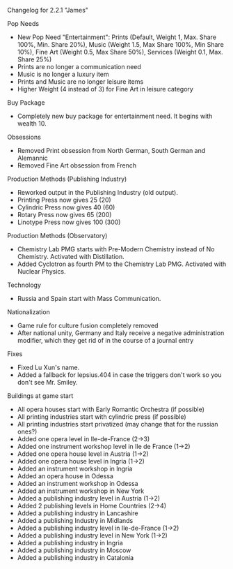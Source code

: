 Changelog for 2.2.1 "James"

Pop Needs
- New Pop Need "Entertainment": Prints (Default, Weight 1, Max. Share 100%, Min. Share 20%), Music (Weight 1.5, Max Share 100%, Min Share 10%), Fine Art (Weight 0.5, Max Share 50%), Services (Weight 0.1, Max. Share 25%)
- Prints are no longer a communication need
- Music is no longer a luxury item
- Prints and Music are no longer leisure items
- Higher Weight (4 instead of 3) for Fine Art in leisure category

Buy Package
- Completely new buy package for entertainment need. It begins with wealth 10.

Obsessions
- Removed Print obsession from North German, South German and Alemannic
- Removed Fine Art obsession from French

Production Methods (Publishing Industry)
- Reworked output in the Publishing Industry (old output).
- Printing Press now gives 25 (20)
- Cylindric Press now gives 40 (60)
- Rotary Press now gives 65 (200)
- Linotype Press now gives 100 (300)

Production Methods (Observatory)
- Chemistry Lab PMG starts with Pre-Modern Chemistry instead of No Chemistry. Activated with Distillation.
- Added Cyclotron as fourth PM to the Chemistry Lab PMG. Activated with Nuclear Physics.

Technology
- Russia and Spain start with Mass Communication.

Nationalization
- Game rule for culture fusion completely removed
- After national unity, Germany and Italy receive a negative administration modifier, which they get rid of in the course of a journal entry

Fixes
- Fixed Lu Xun's name.
- Added a fallback for lepsius.404 in case the triggers don't work so you don't see Mr. Smiley.

Buildings at game start
- All opera houses start with Early Romantic Orchestra (if possible)
- All printing industries start with cylindric press (if possible)
- All printing industries start privatized (may change that for the russian ones?)
- Added one opera level in Ile-de-France (2->3)
- Added one instrument workshop level in Ile de France (1->2)
- Added one opera house level in Austria (1->2)
- Added one opera house level in Ingria (1->2)
- Added an instrument workshop in Ingria
- Added an opera house in Odessa
- Added an instrument workshop in Odessa
- Added an instrument workshop in New York
- Added a publishing industry level in Austria (1->2)
- Added 2 publishing levels in Home Countries (2->4)
- Added a publishing industry in Lancashire
- Added a publishing Industry in Midlands
- Added a publishing industry level in Ile-de-France (1->2)
- Added a publishing industry level in New York (1->2)
- Added a publishing industry in Ingria
- Added a publishing industry in Moscow
- Added a publishing industry in Catalonia
